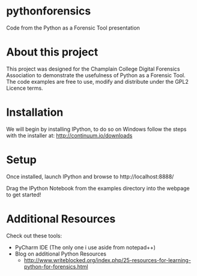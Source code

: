 # pythonforensics
Code from the Python as a Forensic Tool presentation

# About this project

This project was designed for the Champlain College Digital Forensics Association to demonstrate the usefulness of
Python as a Forensic Tool. The code examples are free to use, modify and distribute under the GPL2 Licence terms.


# Installation

We will begin by installing IPython, to do so on Windows follow the steps with the installer at:
http://continuum.io/downloads

# Setup

Once installed, launch IPython and browse to http://localhost:8888/

Drag the IPython Notebook from the examples directory into the webpage to get started!

# Additional Resources

Check out these tools:
- PyCharm IDE (The only one i use aside from notepad++)
- Blog on additional Python Resources
  - http://www.writeblocked.org/index.php/25-resources-for-learning-python-for-forensics.html